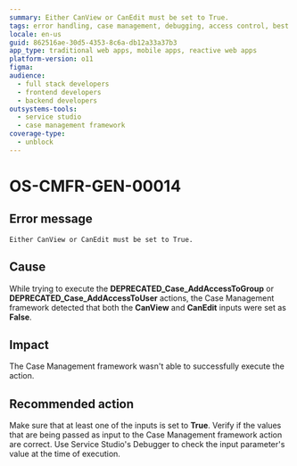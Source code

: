 ```yaml
---
summary: Either CanView or CanEdit must be set to True.
tags: error handling, case management, debugging, access control, best practices
locale: en-us
guid: 862516ae-30d5-4353-8c6a-db12a33a37b3
app_type: traditional web apps, mobile apps, reactive web apps
platform-version: o11
figma:
audience:
  - full stack developers
  - frontend developers
  - backend developers
outsystems-tools:
  - service studio
  - case management framework
coverage-type:
  - unblock
---
```


# OS-CMFR-GEN-00014

## Error message

`Either CanView or CanEdit must be set to True.`

## Cause

While trying to execute the **DEPRECATED_Case_AddAccessToGroup** or **DEPRECATED_Case_AddAccessToUser** actions, the Case Management framework detected that both the **CanView** and **CanEdit** inputs were set as **False**.

## Impact

The Case Management framework wasn't able to successfully execute the action.

## Recommended action

Make sure that at least one of the inputs is set to **True**. Verify if the values that are being passed as input to the Case Management framework action are correct. Use Service Studio's Debugger to check the input parameter's value at the time of execution.
